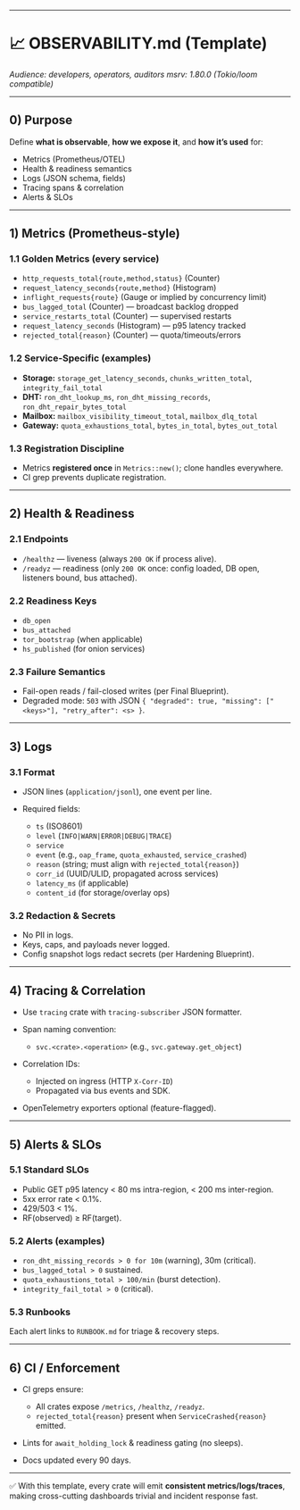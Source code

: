 
---

# 📈 OBSERVABILITY.md (Template)

*Audience: developers, operators, auditors*
*msrv: 1.80.0 (Tokio/loom compatible)*

---

## 0) Purpose

Define **what is observable**, **how we expose it**, and **how it’s used** for:

* Metrics (Prometheus/OTEL)
* Health & readiness semantics
* Logs (JSON schema, fields)
* Tracing spans & correlation
* Alerts & SLOs

---

## 1) Metrics (Prometheus-style)

### 1.1 Golden Metrics (every service)

* `http_requests_total{route,method,status}` (Counter)
* `request_latency_seconds{route,method}` (Histogram)
* `inflight_requests{route}` (Gauge or implied by concurrency limit)
* `bus_lagged_total` (Counter) — broadcast backlog dropped
* `service_restarts_total` (Counter) — supervised restarts
* `request_latency_seconds` (Histogram) — p95 latency tracked
* `rejected_total{reason}` (Counter) — quota/timeouts/errors

### 1.2 Service-Specific (examples)

* **Storage:** `storage_get_latency_seconds`, `chunks_written_total`, `integrity_fail_total`
* **DHT:** `ron_dht_lookup_ms`, `ron_dht_missing_records`, `ron_dht_repair_bytes_total`
* **Mailbox:** `mailbox_visibility_timeout_total`, `mailbox_dlq_total`
* **Gateway:** `quota_exhaustions_total`, `bytes_in_total`, `bytes_out_total`

### 1.3 Registration Discipline

* Metrics **registered once** in `Metrics::new()`; clone handles everywhere.
* CI grep prevents duplicate registration.

---

## 2) Health & Readiness

### 2.1 Endpoints

* `/healthz` — liveness (always `200 OK` if process alive).
* `/readyz` — readiness (only `200 OK` once: config loaded, DB open, listeners bound, bus attached).

### 2.2 Readiness Keys

* `db_open`
* `bus_attached`
* `tor_bootstrap` (when applicable)
* `hs_published` (for onion services)

### 2.3 Failure Semantics

* Fail-open reads / fail-closed writes (per Final Blueprint).
* Degraded mode: `503` with JSON `{ "degraded": true, "missing": ["<keys>"], "retry_after": <s> }`.

---

## 3) Logs

### 3.1 Format

* JSON lines (`application/jsonl`), one event per line.
* Required fields:

  * `ts` (ISO8601)
  * `level` (`INFO|WARN|ERROR|DEBUG|TRACE`)
  * `service`
  * `event` (e.g., `oap_frame`, `quota_exhausted`, `service_crashed`)
  * `reason` (string; must align with `rejected_total{reason}`)
  * `corr_id` (UUID/ULID, propagated across services)
  * `latency_ms` (if applicable)
  * `content_id` (for storage/overlay ops)

### 3.2 Redaction & Secrets

* No PII in logs.
* Keys, caps, and payloads never logged.
* Config snapshot logs redact secrets (per Hardening Blueprint).

---

## 4) Tracing & Correlation

* Use `tracing` crate with `tracing-subscriber` JSON formatter.
* Span naming convention:

  * `svc.<crate>.<operation>` (e.g., `svc.gateway.get_object`)
* Correlation IDs:

  * Injected on ingress (HTTP `X-Corr-ID`)
  * Propagated via bus events and SDK.
* OpenTelemetry exporters optional (feature-flagged).

---

## 5) Alerts & SLOs

### 5.1 Standard SLOs

* Public GET p95 latency < 80 ms intra-region, < 200 ms inter-region.
* 5xx error rate < 0.1%.
* 429/503 < 1%.
* RF(observed) ≥ RF(target).

### 5.2 Alerts (examples)

* `ron_dht_missing_records > 0 for 10m` (warning), 30m (critical).
* `bus_lagged_total > 0` sustained.
* `quota_exhaustions_total > 100/min` (burst detection).
* `integrity_fail_total > 0` (critical).

### 5.3 Runbooks

Each alert links to `RUNBOOK.md` for triage & recovery steps.

---

## 6) CI / Enforcement

* CI greps ensure:

  * All crates expose `/metrics`, `/healthz`, `/readyz`.
  * `rejected_total{reason}` present when `ServiceCrashed{reason}` emitted.
* Lints for `await_holding_lock` & readiness gating (no sleeps).
* Docs updated every 90 days.

---

✅ With this template, every crate will emit **consistent metrics/logs/traces**, making cross-cutting dashboards trivial and incident response fast.
